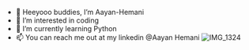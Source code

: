 - 👋 Heeyooo buddies, I’m Aayan-Hemani
- 👀 I’m interested in coding 
- 🌱 I’m currently learning Python
- 📫 You can reach me out at my linkedin @Aayan Hemani
![IMG_1324](https://github.com/Aayan-Hemani/Aayan-Hemani/assets/159615688/9060d7e7-d6e0-4a52-a07e-15677921ea80)
